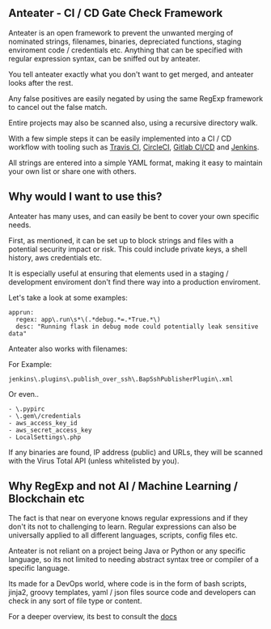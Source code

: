 ## Anteater - CI / CD Gate Check Framework

Anteater is an open framework to prevent the unwanted merging of
nominated strings, filenames, binaries, depreciated functions, staging
enviroment code / credentials etc. Anything that can be specified with
regular expression syntax, can be sniffed out by anteater.

You tell anteater exactly what you don't want to get merged, and
anteater looks after the rest.

Any false positives are easily negated by using the same RegExp
framework to cancel out the false match.

Entire projects may also be scanned also, using a recursive directory
walk.

With a few simple steps it can be easily implemented into a CI / CD
workflow with tooling such as [Travis CI](https://travis-ci.org/),
[CircleCI](https://circleci.com/), [Gitlab CI/CD](https://about.gitlab.com/features/gitlab-ci-cd/)
and [Jenkins](https://jenkins.io/).

All strings are entered into a simple YAML format, making it easy to
maintain your own list or share one with others.

Why would I want to use this?
-----------------------------

Anteater has many uses, and can easily be bent to cover your own
specific needs.

First, as mentioned, it can be set up to block strings and files with a
potential security impact or risk. This could include private keys, a
shell history, aws credentials etc.

It is especially useful at ensuring that elements used in a staging /
development enviroment don't find there way into a production
enviroment.

Let's take a look at some examples:

```
apprun:
  regex: app\.run\s*\(.*debug.*=.*True.*\)
  desc: "Running flask in debug mode could potentially leak sensitive data"
```

Anteater also works with filenames:

For Example:

``jenkins\.plugins\.publish_over_ssh\.BapSshPublisherPlugin\.xml``

Or even..

```
- \.pypirc
- \.gem\/credentials
- aws_access_key_id
- aws_secret_access_key
- LocalSettings\.php
```

If any binaries are found, IP address (public) and URLs, they will be
scanned with the Virus Total API (unless whitelisted by you).

Why RegExp and not AI / Machine Learning / Blockchain etc
---------------------------------------------------------

The fact is that near on everyone knows regular expressions
and if they don't its not to challenging to learn. Regular
expressions can also be universally applied to all different
languages, scripts, config files etc.

Anteater is not reliant on a project being Java or Python or
any specific language, so its not limited to needing
abstract syntax tree or compiler of a specific language.

Its made for a DevOps world, where code is in the form of bash
scripts, jinja2, groovy templates, yaml / json files source code
and developers can check in any sort of file type or content.

For a deeper overview, its best to consult the [docs](http://anteater.readthedocs.io/en/latest/)

